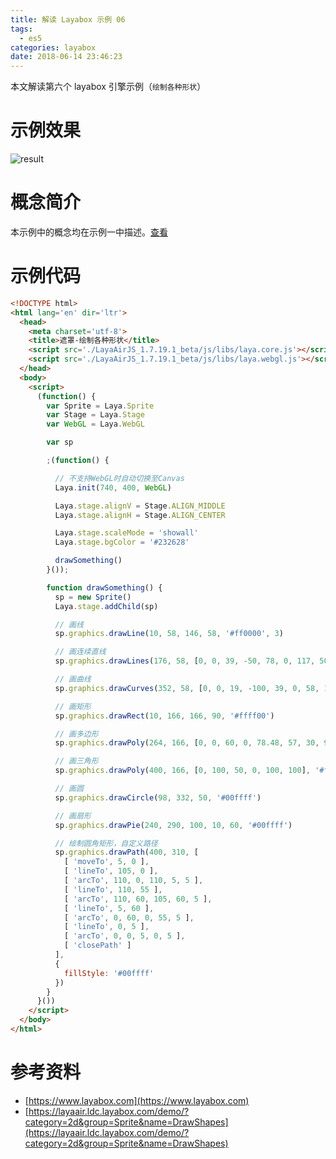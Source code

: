 ```yaml
---
title: 解读 Layabox 示例 06
tags:
  - es5
categories: layabox
date: 2018-06-14 23:46:23
---
```



本文解读第六个 layabox 引擎示例（`绘制各种形状`）

<!-- more -->

# 示例效果

![result](./result.png)

# 概念简介

本示例中的概念均在示例一中描述。[查看](/2018/05/25/read-layabox-demo-1/#概念简介)

# 示例代码

```html
<!DOCTYPE html>
<html lang='en' dir='ltr'>
  <head>
    <meta charset='utf-8'>
    <title>遮罩-绘制各种形状</title>
    <script src='./LayaAirJS_1.7.19.1_beta/js/libs/laya.core.js'></script>
    <script src='./LayaAirJS_1.7.19.1_beta/js/libs/laya.webgl.js'></script>
  </head>
  <body>
    <script>
      (function() {
        var Sprite = Laya.Sprite
        var Stage = Laya.Stage
        var WebGL = Laya.WebGL

        var sp

        ;(function() {

          // 不支持WebGL时自动切换至Canvas
          Laya.init(740, 400, WebGL)

          Laya.stage.alignV = Stage.ALIGN_MIDDLE
          Laya.stage.alignH = Stage.ALIGN_CENTER

          Laya.stage.scaleMode = 'showall'
          Laya.stage.bgColor = '#232628'

          drawSomething()
        }());

        function drawSomething() {
          sp = new Sprite()
          Laya.stage.addChild(sp)

          // 画线
          sp.graphics.drawLine(10, 58, 146, 58, '#ff0000', 3)

          // 画连续直线
          sp.graphics.drawLines(176, 58, [0, 0, 39, -50, 78, 0, 117, 50, 156, 0], '#ff0000', 5)

          // 画曲线
          sp.graphics.drawCurves(352, 58, [0, 0, 19, -100, 39, 0, 58, 100, 78, 0, 97, -100, 117, 0, 136, 100, 156, 0], '#ff0000', 5)

          // 画矩形
          sp.graphics.drawRect(10, 166, 166, 90, '#ffff00')

          // 画多边形
          sp.graphics.drawPoly(264, 166, [0, 0, 60, 0, 78.48, 57, 30, 93.48, -18.48, 57], '#ffff00')

          // 画三角形
          sp.graphics.drawPoly(400, 166, [0, 100, 50, 0, 100, 100], '#ffff00')

          // 画圆
          sp.graphics.drawCircle(98, 332, 50, '#00ffff')

          // 画扇形
          sp.graphics.drawPie(240, 290, 100, 10, 60, '#00ffff')

          // 绘制圆角矩形，自定义路径
          sp.graphics.drawPath(400, 310, [
            [ 'moveTo', 5, 0 ],
            [ 'lineTo', 105, 0 ],
            [ 'arcTo', 110, 0, 110, 5, 5 ],
            [ 'lineTo', 110, 55 ],
            [ 'arcTo', 110, 60, 105, 60, 5 ],
            [ 'lineTo', 5, 60 ],
            [ 'arcTo', 0, 60, 0, 55, 5 ],
            [ 'lineTo', 0, 5 ],
            [ 'arcTo', 0, 0, 5, 0, 5 ],
            [ 'closePath' ]
          ],
          {
            fillStyle: '#00ffff'
          })
        }
      }())
    </script>
  </body>
</html>
```

# 参考资料

* [https://www.layabox.com](https://www.layabox.com)
* [https://layaair.ldc.layabox.com/demo/?category=2d&group=Sprite&name=DrawShapes](https://layaair.ldc.layabox.com/demo/?category=2d&group=Sprite&name=DrawShapes)
